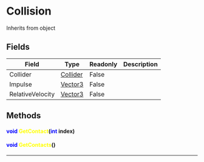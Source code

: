 # Collision
Inherits from object
## Fields
|Field|Type|Readonly|Description|
|---|---|---|---|
|Collider|[Collider](../objects/Collider.md)|False||
|Impulse|[Vector3](../objects/Vector3.md)|False||
|RelativeVelocity|[Vector3](../objects/Vector3.md)|False||
## Methods
#### <span style="color:blue;">void</span> <span style="color:yellow;">GetContact</span>(<span style="color:blue;">int</span> index)
> 
#### <span style="color:blue;">void</span> <span style="color:yellow;">GetContacts</span>()
> 

---

